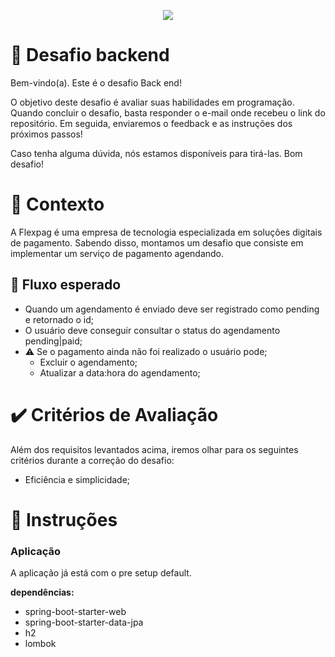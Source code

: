<p align="center">
  <img src="https://github.com/user-attachments/assets/527f8085-b267-496c-a46d-63ee694e7c9e">
</p>

# 🚀 Desafio backend

Bem-vindo(a). Este é o desafio Back end!

O objetivo deste desafio é avaliar suas habilidades em programação. Quando concluir o desafio, basta responder o e-mail onde recebeu o link do repositório. Em seguida, enviaremos o feedback e as instruções dos próximos passos!

Caso tenha alguma dúvida, nós estamos disponíveis para tirá-las. Bom desafio!

# 🧠 Contexto

A Flexpag é uma empresa de tecnologia especializada em soluções digitais de pagamento. Sabendo disso, montamos um desafio que consiste em implementar um serviço de pagamento agendando.

## 🚰 Fluxo esperado
- Quando um agendamento é enviado deve ser registrado como pending e retornado o id;
- O usuário deve conseguir consultar o status do agendamento pending|paid;
- ⚠️ Se o pagamento ainda não foi realizado o usuário pode;
  - Excluir o agendamento;
  - Atualizar a data:hora do agendamento;

# ✔️ Critérios de Avaliação

Além dos requisitos levantados acima, iremos olhar para os seguintes critérios durante a correção do desafio:

- Eficiência e simplicidade;

# 🚀 Instruções

### Aplicação

A aplicação já está com o pre setup default.

<strong>dependências:</strong>

- spring-boot-starter-web
- spring-boot-starter-data-jpa
- h2
- lombok
